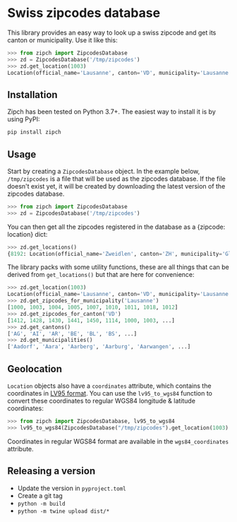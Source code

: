 Swiss zipcodes database
=======================

This library provides an easy way to look up a swiss zipcode and get its canton
or municipality. Use it like this:

```python
>>> from zipch import ZipcodesDatabase
>>> zd = ZipcodesDatabase('/tmp/zipcodes')
>>> zd.get_location(1003)
Location(official_name='Lausanne', canton='VD', municipality='Lausanne', coordinates=Lv95Coordinates(E=Decimal('2537956.3654948957'), N=Decimal('1152398.7080000006')))
```

Installation
------------

Zipch has been tested on Python 3.7+. The easiest way to install
it is by using PyPI:

```sh
pip install zipch
```

Usage
-----

Start by creating a `ZipcodesDatabase` object. In the example below,
`/tmp/zipcodes` is a file that will be used as the zipcodes database. If the
file doesn't exist yet, it will be created by downloading the latest version of
the zipcodes database.

```python
>>> from zipch import ZipcodesDatabase
>>> zd = ZipcodesDatabase('/tmp/zipcodes')
```

You can then get all the zipcodes registered in the database as a {zipcode:
location} dict:

```python
>>> zd.get_locations()
{8192: Location(official_name='Zweidlen', canton='ZH', municipality='Glattfelden'), 8193: Location(official_name='Eglisa', canton='ZH', municipality='Eglisa'), ...}
```

The library packs with some utility functions, these are all things that can
be derived from `get_locations()` but that are here for convenience:

```python
>>> zd.get_location(1003)
Location(official_name='Lausanne', canton='VD', municipality='Lausanne', coordinates=Lv95Coordinates(E=Decimal('2537956.3654948957'), N=Decimal('1152398.7080000006')))
>>> zd.get_zipcodes_for_municipality('Lausanne')
[1000, 1003, 1004, 1005, 1007, 1010, 1011, 1018, 1012]
>>> zd.get_zipcodes_for_canton('VD')
[1412, 1428, 1430, 1441, 1450, 1114, 1000, 1003, ...]
>>> zd.get_cantons()
['AG', 'AI', 'AR', 'BE', 'BL', 'BS', ...]
>>> zd.get_municipalities()
['Aadorf', 'Aara', 'Aarberg', 'Aarburg', 'Aarwangen', ...]
```

Geolocation
-----------

`Location` objects also have a `coordinates` attribute, which contains the
coordinates in [LV95
format](https://www.swisstopo.admin.ch/en/knowledge-facts/surveying-geodesy/reference-frames/local/lv95.html).
You can use the `lv95_to_wgs84` function to convert these coordinates to regular WGS84 longitude & latitude coordinates:

``` python
>>> from zipch import ZipcodesDatabase, lv95_to_wgs84
>>> lv95_to_wgs84(ZipcodesDatabase("/tmp/zipcodes").get_location(1003).coordinates)
```

Coordinates in regular WGS84 format are available in the `wgs84_coordinates`
attribute.

Releasing a version
-------------------

* Update the version in `pyproject.toml`
* Create a git tag
* `python -m build`
* `python -m twine upload dist/*`
